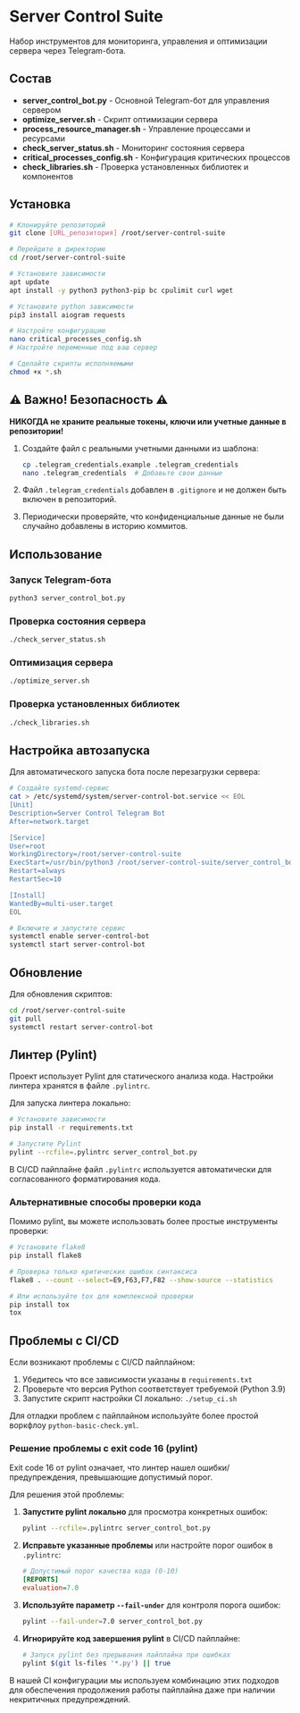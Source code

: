 # Server Control Suite

Набор инструментов для мониторинга, управления и оптимизации сервера через Telegram-бота.

## Состав

- **server_control_bot.py** - Основной Telegram-бот для управления сервером
- **optimize_server.sh** - Скрипт оптимизации сервера
- **process_resource_manager.sh** - Управление процессами и ресурсами
- **check_server_status.sh** - Мониторинг состояния сервера
- **critical_processes_config.sh** - Конфигурация критических процессов
- **check_libraries.sh** - Проверка установленных библиотек и компонентов

## Установка

```bash
# Клонируйте репозиторий
git clone [URL_репозитория] /root/server-control-suite

# Перейдите в директорию
cd /root/server-control-suite

# Установите зависимости
apt update
apt install -y python3 python3-pip bc cpulimit curl wget

# Установите python зависимости
pip3 install aiogram requests

# Настройте конфигурацию
nano critical_processes_config.sh
# Настройте переменные под ваш сервер

# Сделайте скрипты исполняемыми
chmod +x *.sh
```

## ⚠️ Важно! Безопасность ⚠️

**НИКОГДА не храните реальные токены, ключи или учетные данные в репозитории!**

1. Создайте файл с реальными учетными данными из шаблона:
   ```bash
   cp .telegram_credentials.example .telegram_credentials
   nano .telegram_credentials  # Добавьте свои данные
   ```

2. Файл `.telegram_credentials` добавлен в `.gitignore` и не должен быть включен в репозиторий.

3. Периодически проверяйте, что конфиденциальные данные не были случайно добавлены в историю коммитов.

## Использование

### Запуск Telegram-бота

```bash
python3 server_control_bot.py
```

### Проверка состояния сервера

```bash
./check_server_status.sh
```

### Оптимизация сервера

```bash
./optimize_server.sh
```

### Проверка установленных библиотек

```bash
./check_libraries.sh
```

## Настройка автозапуска

Для автоматического запуска бота после перезагрузки сервера:

```bash
# Создайте systemd-сервис
cat > /etc/systemd/system/server-control-bot.service << EOL
[Unit]
Description=Server Control Telegram Bot
After=network.target

[Service]
User=root
WorkingDirectory=/root/server-control-suite
ExecStart=/usr/bin/python3 /root/server-control-suite/server_control_bot.py
Restart=always
RestartSec=10

[Install]
WantedBy=multi-user.target
EOL

# Включите и запустите сервис
systemctl enable server-control-bot
systemctl start server-control-bot
```

## Обновление

Для обновления скриптов:

```bash
cd /root/server-control-suite
git pull
systemctl restart server-control-bot
```

## Линтер (Pylint)

Проект использует Pylint для статического анализа кода. Настройки линтера хранятся в файле `.pylintrc`.

Для запуска линтера локально:

```bash
# Установите зависимости
pip install -r requirements.txt

# Запустите Pylint
pylint --rcfile=.pylintrc server_control_bot.py
```

В CI/CD пайплайне файл `.pylintrc` используется автоматически для согласованного форматирования кода.

### Альтернативные способы проверки кода

Помимо pylint, вы можете использовать более простые инструменты проверки:

```bash
# Установите flake8
pip install flake8

# Проверка только критических ошибок синтаксиса
flake8 . --count --select=E9,F63,F7,F82 --show-source --statistics

# Или используйте tox для комплексной проверки
pip install tox
tox
```

## Проблемы с CI/CD

Если возникают проблемы с CI/CD пайплайном:

1. Убедитесь что все зависимости указаны в `requirements.txt`
2. Проверьте что версия Python соответствует требуемой (Python 3.9)
3. Запустите скрипт настройки CI локально: `./setup_ci.sh`

Для отладки проблем с пайплайном используйте более простой воркфлоу `python-basic-check.yml`.

### Решение проблемы с exit code 16 (pylint)

Exit code 16 от pylint означает, что линтер нашел ошибки/предупреждения, превышающие допустимый порог.

Для решения этой проблемы:

1. **Запустите pylint локально** для просмотра конкретных ошибок:
   ```bash
   pylint --rcfile=.pylintrc server_control_bot.py
   ```

2. **Исправьте указанные проблемы** или настройте порог ошибок в `.pylintrc`:
   ```ini
   # Допустимый порог качества кода (0-10)
   [REPORTS]
   evaluation=7.0
   ```

3. **Используйте параметр `--fail-under`** для контроля порога ошибок:
   ```bash
   pylint --fail-under=7.0 server_control_bot.py
   ```

4. **Игнорируйте код завершения pylint** в CI/CD пайплайне:
   ```bash
   # Запуск pylint без прерывания пайплайна при ошибках
   pylint $(git ls-files '*.py') || true
   ```

В нашей CI конфигурации мы используем комбинацию этих подходов для обеспечения продолжения работы пайплайна даже при наличии некритичных предупреждений. 